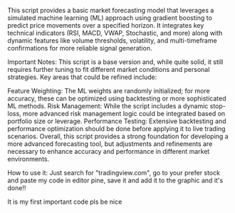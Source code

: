This script provides a basic market forecasting model that leverages a simulated machine learning (ML) approach using gradient boosting to predict price movements over a specified horizon.
It integrates key technical indicators (RSI, MACD, VWAP, Stochastic, and more) along with dynamic features like volume thresholds, volatility, and multi-timeframe confirmations
for more reliable signal generation.

Important Notes:
This script is a base version and, while quite solid, it still requires further tuning to fit different market conditions and personal strategies. Key areas that could be refined include:

Feature Weighting: The ML weights are randomly initialized; for more accuracy, these can be optimized using backtesting or more sophisticated ML methods.
Risk Management: While the script includes a dynamic stop-loss, more advanced risk management logic could be integrated based on portfolio size or leverage.
Performance Testing: Extensive backtesting and performance optimization should be done before applying it to live trading scenarios.
Overall, this script provides a strong foundation for developing a more advanced forecasting tool, but adjustments and refinements are necessary to enhance accuracy and performance 
in different market environments.


How to use it:
Just search for "tradingview.com", go to your prefer stock and paste my code in editor pine, save it and add it to the graphic and it's done!!

It is my first important code pls be nice

